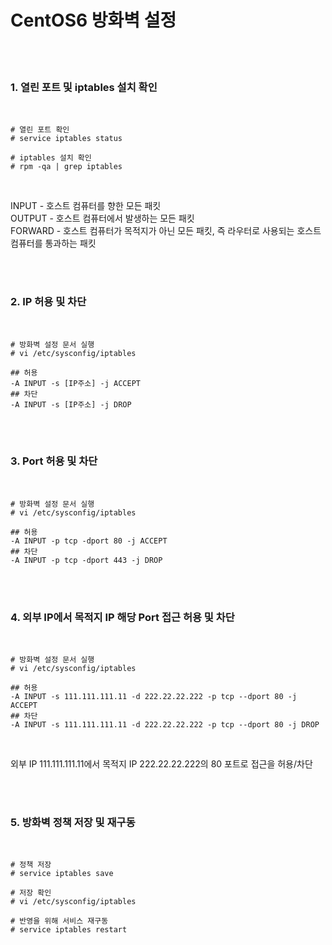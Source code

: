 <h1>CentOS6 방화벽 설정</h1>
<br><br>


<h3>1. 열린 포트 및 iptables 설치 확인</h3>
<br>

<pre><code># 열린 포트 확인
# service iptables status

# iptables 설치 확인
# rpm -qa | grep iptables</code></pre>
<br>

<p>INPUT - 호스트 컴퓨터를 향한 모든 패킷<br>
OUTPUT - 호스트 컴퓨터에서 발생하는 모든 패킷<br>
FORWARD - 호스트 컴퓨터가 목적지가 아닌 모든 패킷, 즉 라우터로 사용되는 호스트 컴퓨터를 통과하는 패킷</p>
<br><br>


<h3>2. IP 허용 및 차단</h3>
<br>

<pre><code># 방화벽 설정 문서 실행
# vi /etc/sysconfig/iptables

## 허용
-A INPUT -s [IP주소] -j ACCEPT
## 차단
-A INPUT -s [IP주소] -j DROP</code></pre>
<br><br>


<h3>3. Port 허용 및 차단</h3>
<br>

<pre><code># 방화벽 설정 문서 실행
# vi /etc/sysconfig/iptables

## 허용
-A INPUT -p tcp -dport 80 -j ACCEPT
## 차단
-A INPUT -p tcp -dport 443 -j DROP</code></pre>
<br><br>


<h3>4. 외부 IP에서 목적지 IP 해당 Port 접근 허용 및 차단</h3>
<br>

<pre><code># 방화벽 설정 문서 실행
# vi /etc/sysconfig/iptables

## 허용
-A INPUT -s 111.111.111.11 -d 222.22.22.222 -p tcp --dport 80 -j ACCEPT
## 차단
-A INPUT -s 111.111.111.11 -d 222.22.22.222 -p tcp --dport 80 -j DROP</pre></code>
<br>
<p>외부 IP 111.111.111.11에서 목적지 IP 222.22.22.222의 80 포트로 접근을 허용/차단</p>
<br><br>


<h3>5. 방화벽 정책 저장 및 재구동</h3>
<br>

<pre><code># 정책 저장
# service iptables save

# 저장 확인
# vi /etc/sysconfig/iptables

# 반영을 위해 서비스 재구동
# service iptables restart
